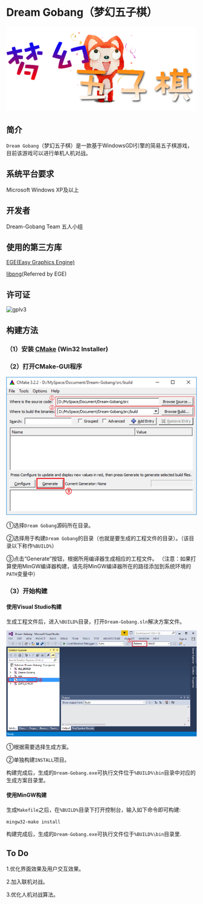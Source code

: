 # Dream Gobang（梦幻五子棋）
![game-logo](https://raw.githubusercontent.com/BUPTSSE-Zero/Dream-Gobang/master/src/res/game-logo.png "Game-Logo")

## 简介
`Dream Gobang`（梦幻五子棋）是一款基于WindowsGDI引擎的简易五子棋游戏，目前该游戏可以进行单机人机对战。

## 系统平台要求
Microsoft Windows XP及以上

## 开发者
Dream-Gobang Team 五人小组

## 使用的第三方库
[EGE(Easy Graphics Engine)](https://github.com/misakamm/xege)

[libpng](http://www.libpng.org/)(Referred by EGE)

## 许可证
![gplv3](http://www.gnu.org/graphics/gplv3-127x51.png "GPL-V3")

## 构建方法
### （1）安装 [CMake](http://www.cmake.org/download) (Win32 Installer)

### （2）打开CMake-GUI程序

![](https://raw.githubusercontent.com/BUPTSSE-Zero/Dream-Gobang/master/tutorial-picture/cmake-gui.png "CMake-GUI")

①选择`Dream Gobang`源码所在目录。

②选择用于构建`Dream Gobang`的目录（也就是要生成的工程文件的目录）。（该目录以下称作`%BUILD%`）

③点击“Generate”按钮，根据所用编译器生成相应的工程文件。
（注意：如果打算使用MinGW编译器构建，请先将MinGW编译器所在的路径添加到系统环境的`PATH`变量中）

### （3）开始构建
#### 使用Visual Studio构建

生成工程文件后，进入`%BUILD%`目录，打开`Dream-Gobang.sln`解决方案文件。

![](https://raw.githubusercontent.com/BUPTSSE-Zero/Dream-Gobang/master/tutorial-picture/vs2013-enu.PNG "vs2013")

①根据需要选择生成方案。

②单独构建`INSTALL`项目。

构建完成后，生成的`Dream-Gobang.exe`可执行文件位于`%BUILD%\bin`目录中对应的生成方案目录里。

#### 使用MinGW构建
生成`Makefile`之后，在`%BUILD%`目录下打开控制台，输入如下命令即可构建:

```
mingw32-make install
```
构建完成后，生成的`Dream-Gobang.exe`可执行文件位于`%BUILD%\bin`目录里.

## To Do
1.优化界面效果及用户交互效果。

2.加入联机对战。

3.优化人机对战算法。
